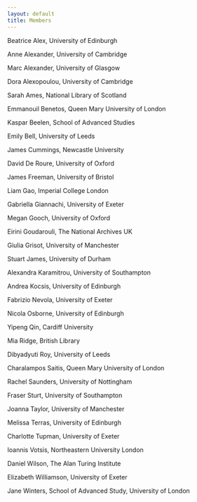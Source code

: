 ```yaml
---
layout: default
title: Members
---
```


Beatrice Alex, University of Edinburgh

Anne Alexander, University of Cambridge

Marc Alexander, University of Glasgow

Dora Alexopoulou, University of Cambridge 

Sarah Ames, National Library of Scotland

Emmanouil Benetos, Queen Mary University of London

Kaspar Beelen, School of Advanced Studies

Emily Bell, University of Leeds

James Cummings, Newcastle University

David De Roure, University of Oxford

James Freeman, University of Bristol

Liam Gao, Imperial College London

Gabriella Giannachi, University of Exeter

Megan Gooch, University of Oxford

Eirini Goudarouli, The National Archives UK

Giulia Grisot, University of Manchester

Stuart James, University of Durham

Alexandra Karamitrou, University of Southampton

Andrea Kocsis, University of Edinburgh

Fabrizio Nevola, University of Exeter

Nicola Osborne, University of Edinburgh

Yipeng Qin, Cardiff University

Mia Ridge, British Library

Dibyadyuti Roy, University of Leeds

Charalampos Saitis, Queen Mary University of London

Rachel Saunders, University of Nottingham

Fraser Sturt, University of Southampton

Joanna Taylor, University of Manchester

Melissa Terras, University of Edinburgh 

Charlotte Tupman, University of Exeter

Ioannis Votsis, Northeastern University London

Daniel Wilson, The Alan Turing Institute

Elizabeth Williamson, University of Exeter

Jane Winters, School of Advanced Study, University of London